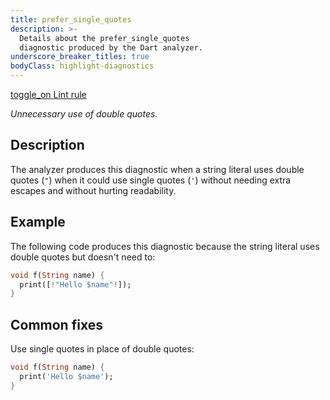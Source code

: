 ```yaml
---
title: prefer_single_quotes
description: >-
  Details about the prefer_single_quotes
  diagnostic produced by the Dart analyzer.
underscore_breaker_titles: true
bodyClass: highlight-diagnostics
---
```


<div class="tags">
  <a class="tag-label"
      href="/tools/linter-rules/prefer_single_quotes"
      title="Learn about the lint rule that enables this diagnostic."
      aria-label="Learn about the lint rule that enables this diagnostic."
      target="_blank">
    <span class="material-symbols" aria-hidden="true">toggle_on</span>
    <span>Lint rule</span>
  </a>
</div>

_Unnecessary use of double quotes._

## Description

The analyzer produces this diagnostic when a string literal uses double
quotes (`"`) when it could use single quotes (`'`) without needing extra
escapes and without hurting readability.

## Example

The following code produces this diagnostic because the string literal
uses double quotes but doesn't need to:

```dart
void f(String name) {
  print([!"Hello $name"!]);
}
```

## Common fixes

Use single quotes in place of double quotes:

```dart
void f(String name) {
  print('Hello $name');
}
```
